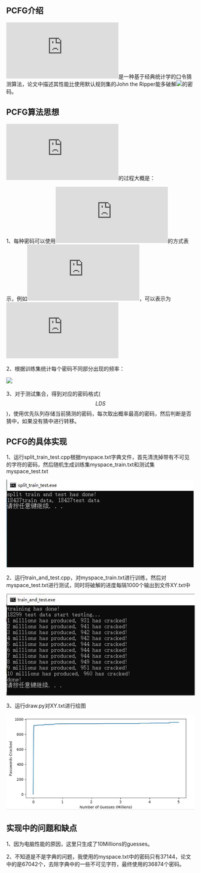 ## PCFG介绍

![](http://latex.codecogs.com/svg.latex?PCFG)是一种基于经典统计学的口令猜测算法，论文中描述其性能比使用默认规则集的John the Ripper能多破解![](http://latex.codecogs.com/svg.latex?28\%-129\%)的密码。



## PCFG算法思想

![](http://latex.codecogs.com/svg.latex?PCFG)的过程大概是：

1、每种密码可以使用![](http://latex.codecogs.com/svg.latex?LDS)的方式表示，例如![](http://latex.codecogs.com/svg.latex?hel\$\$666)，可以表示为![](http://latex.codecogs.com/svg.latex?L_3S_2D_3)

2、根据训练集统计每个密码不同部分出现的频率：

![](http://latex.codecogs.com/svg.latex?\begin{aligned}password&=hel\$\$66\\\\P(password)&=P(L_3S_2D_3)*P(hel)*P(\$\$)*P(666);\end{aligned})

3、对于测试集合，得到对应的密码格式($$LDS$$)，使用优先队列存储当前猜测的密码，每次取出概率最高的密码，然后判断是否猜中，如果没有猜中进行转移。



## PCFG的具体实现

1、运行split_train_test.cpp根据myspace.txt字典文件，首先清洗掉带有不可见的字符的密码，然后随机生成训练集myspace_train.txt和测试集myspace_test.txt

![](img/split.jpg)

2、运行train_and_test.cpp，对myspace_train.txt进行训练，然后对myspace_test.txt进行测试，同时将破解的进度每隔1000个输出到文件XY.txt中

![](img/train_test.jpg)

3、运行draw.py对XY.txt进行绘图

![](img/draw.jpg)



## 实现中的问题和缺点

1、因为电脑性能的原因，这里只生成了10Millions的guesses。

2、不知道是不是字典的问题，我使用的myspace.txt中的密码只有37144，论文中的是67042个，去除字典中的一些不可见字符，最终使用的36874个密码。





